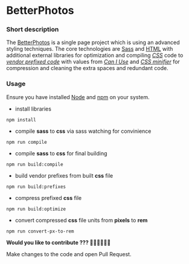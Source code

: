 # BetterPhotos

### Short description

The [BetterPhotos](https://nazar-pichak.github.io/BetterPhotos/) is a single page project which is using an advanced styling techniques.
The core technologies are [Sass](https://sass-lang.com/) and [HTML](https://developer.mozilla.org/en-US/docs/Web/HTML) with additional external libraries
for optimization and compiling [*CSS*](https://developer.mozilla.org/en-US/docs/Web/CSS) code to [*vendor prefixed code*](https://www.npmjs.com/package/autoprefixer)
with values from [*Can I Use*](https://caniuse.com/) and [*CSS minifier*](https://www.npmjs.com/package/csso) for compression and cleaning the extra spaces and redundant code.

### Usage

Ensure you have installed [Node](https://nodejs.org/en) and [npm](https://www.npmjs.com/) on your system.

- install libraries

```
npm install 
```

- compile **sass** to **css** via sass watching for convinience

```
npm run compile
```

- compile **sass** to **css** for final building

```
npm run build:compile
```

- build vendor prefixes from built **css** file

```
npm run build:prefixes
```

- compress prefixed **css** file

```
npm run build:optimize
```

- convert compressed **css** file units from **pixels** to **rem**

```
npm run convert-px-to-rem
```

**Would you like to contribute ??? 🧑‍💻🧑‍💻🧑‍💻**

Make changes to the code and open Pull Request.






